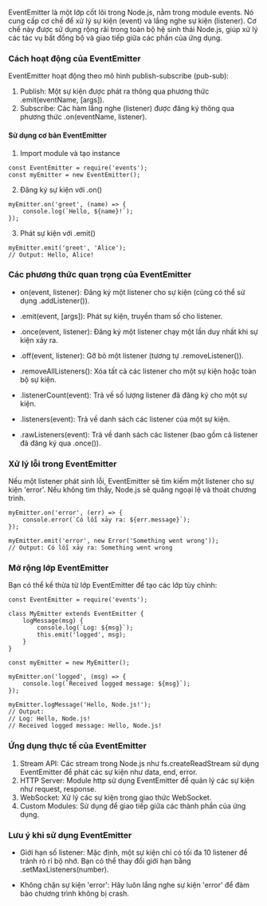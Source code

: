 EventEmitter là một lớp cốt lõi trong Node.js, nằm trong module events. Nó cung cấp cơ chế để xử lý sự kiện (event) và lắng nghe sự kiện (listener). Cơ chế này được sử dụng rộng rãi trong toàn bộ hệ sinh thái Node.js, giúp xử lý các tác vụ bất đồng bộ và giao tiếp giữa các phần của ứng dụng.

### Cách hoạt động của EventEmitter
EventEmitter hoạt động theo mô hình publish-subscribe (pub-sub):

1. Publish: Một sự kiện được phát ra thông qua phương thức .emit(eventName, [args]).
2. Subscribe: Các hàm lắng nghe (listener) được đăng ký thông qua phương thức .on(eventName, listener).

#### Sử dụng cơ bản EventEmitter
1. Import module và tạo instance
```
const EventEmitter = require('events');
const myEmitter = new EventEmitter();
```

2. Đăng ký sự kiện với .on()
```
myEmitter.on('greet', (name) => {
    console.log(`Hello, ${name}!`);
});
```

3. Phát sự kiện với .emit()
```
myEmitter.emit('greet', 'Alice');
// Output: Hello, Alice!
```

### Các phương thức quan trọng của EventEmitter
- on(event, listener): Đăng ký một listener cho sự kiện (cũng có thể sử dụng .addListener()).

- .emit(event, [args]): Phát sự kiện, truyền tham số cho listener.

- .once(event, listener): Đăng ký một listener chạy một lần duy nhất khi sự kiện xảy ra.

- .off(event, listener): Gỡ bỏ một listener (tương tự .removeListener()).

- .removeAllListeners(): Xóa tất cả các listener cho một sự kiện hoặc toàn bộ sự kiện.

- .listenerCount(event): Trả về số lượng listener đã đăng ký cho một sự kiện.

- .listeners(event): Trả về danh sách các listener của một sự kiện.

- .rawListeners(event): Trả về danh sách các listener (bao gồm cả listener đã đăng ký qua .once()).


### Xử lý lỗi trong EventEmitter
Nếu một listener phát sinh lỗi, EventEmitter sẽ tìm kiếm một listener cho sự kiện 'error'. Nếu không tìm thấy, Node.js sẽ quăng ngoại lệ và thoát chương trình.

```
myEmitter.on('error', (err) => {
    console.error(`Có lỗi xảy ra: ${err.message}`);
});

myEmitter.emit('error', new Error('Something went wrong'));
// Output: Có lỗi xảy ra: Something went wrong
```

### Mở rộng lớp EventEmitter
Bạn có thể kế thừa từ lớp EventEmitter để tạo các lớp tùy chỉnh:

```
const EventEmitter = require('events');

class MyEmitter extends EventEmitter {
    logMessage(msg) {
        console.log(`Log: ${msg}`);
        this.emit('logged', msg);
    }
}

const myEmitter = new MyEmitter();

myEmitter.on('logged', (msg) => {
    console.log(`Received logged message: ${msg}`);
});

myEmitter.logMessage('Hello, Node.js!');
// Output:
// Log: Hello, Node.js!
// Received logged message: Hello, Node.js!
```


### Ứng dụng thực tế của EventEmitter
1. Stream API: Các stream trong Node.js như fs.createReadStream sử dụng EventEmitter để phát các sự kiện như data, end, error.
2. HTTP Server: Module http sử dụng EventEmitter để quản lý các sự kiện như request, response.
3. WebSocket: Xử lý các sự kiện trong giao thức WebSocket.
4. Custom Modules: Sử dụng để giao tiếp giữa các thành phần của ứng dụng.


### Lưu ý khi sử dụng EventEmitter
- Giới hạn số listener: Mặc định, một sự kiện chỉ có tối đa 10 listener để tránh rò rỉ bộ nhớ. Bạn có thể thay đổi giới hạn bằng .setMaxListeners(number).

- Không chặn sự kiện 'error': Hãy luôn lắng nghe sự kiện 'error' để đảm bảo chương trình không bị crash.